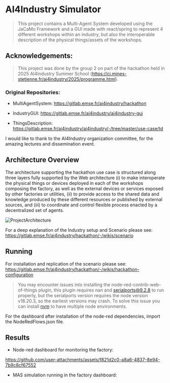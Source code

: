 # AI4Industry Simulator

> This project contains a Multi-Agent System developed using the JaCaMo Framework and a GUI made with react/spring to represent 4 different workshops within an industry, but also the interoperable description of the physical things/assets of the workshops.

## Acknowledgements:

> This project was done by the group 2 on part of the hackathon held in 2025 AI4Industry Summer School (https://ci.mines-stetienne.fr/ai4industry/2025/programme.html).

### Original Repositories:
- MultiAgentSystem: https://gitlab.emse.fr/ai4industry/hackathon

- IndustryGUI: https://gitlab.emse.fr/ai4industry/ai4industry-gui

- ThingsDescription: https://gitlab.emse.fr/ai4industry/ai4industry/-/tree/master/use-case/td

I would like to thank to the AI4Industry organization committee, for the amazing lectures and dissemination event.

## Architecture Overview

The architecture supporting the hackathon use case is structured along three layers fully supported by the Web architecture (i) to make interoperate the physical things or devices deployed in each of the workshops composing the factory, as well as the external devices or services exposed by other factories or utilities, (ii) to provide access to the shared data and knowledge produced by these different resources or published by external sources, and (iii) to coordinate and control flexible process enacted by a decentralized set of agents.

<img src="https://gitlab.emse.fr/ai4industry/hackathon/-/wikis/uploads/97b7d0299fcae8c0df9c82c7e91fe663/architecture-hackathon.png" alt="ProjectArchitecture" title="Project Architecture.">

For a deep explanation of the Industry setup and Scenario please see: https://gitlab.emse.fr/ai4industry/hackathon/-/wikis/scenario

## Running

For installation and replication of the scenario please see: https://gitlab.emse.fr/ai4industry/hackathon/-/wikis/hackathon-configuration

> You may encounter issues into installing the node-red-contrib-web-of-things plugin, this plugin requires nan and serialports@9.2.8 to run properly, but the serialports version requires the node version v18.20.3, so the earliest versions may crash. To solve this issue you can install [nvm](https://github.com/nvm-sh/nvm) to have multiple node environments.

For the dashboard after installation of the node-red dependencies, import the NodeRedFlows.json file.

## Results

- Node-red dashboard for monitoring the factory:

https://github.com/user-attachments/assets/f821d2c0-a8a6-4837-8e94-7b9c8cf67552

- MAS simulation running in the factory dashboard:

